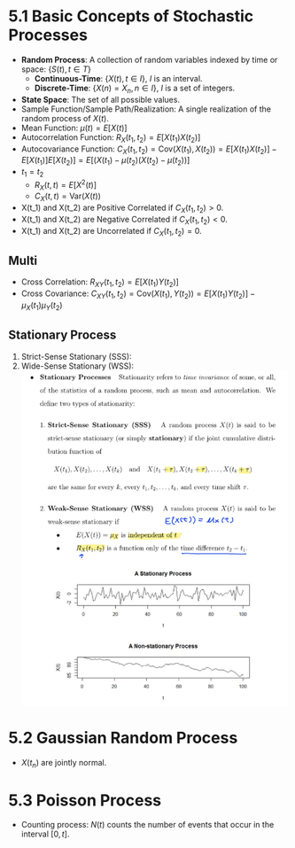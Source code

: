 # 5.1 Basic Concepts of Stochastic Processes
- **Random Process**: A collection of random variables indexed by time or space: $\{S(t), t \in T\}$
    - **Continuous-Time**: $\{X(t), t \in I\}$, $I$ is an interval.
    - **Discrete-Time**: $\{X(n) = X_n, n \in I\}$, $I$ is a set of integers.
- **State Space**: The set of all possible values.
- Sample Function/Sample Path/Realization: A single realization of the random process of $X(t)$.
- Mean Function: $\mu(t) = E[X(t)]$
- Autocorrelation Function: $R_X(t_1, t_2) = E[X(t_1)X(t_2)]$
- Autocovariance Function: $C_X(t_1, t_2) = \text{Cov}(X(t_1), X(t_2)) = E[X(t_1)X(t_2)] - E[X(t_1)]E[X(t_2)] = E[(X(t_1) - \mu(t_2)(X(t_2) - \mu(t_2))]$
- $t_1 = t_2$
    - $R_X(t, t) = E[X^2(t)]$
    - $C_X(t, t) = \text{Var}(X(t))$
- X(t_1) and X(t_2) are Positive Correlated if $C_X(t_1, t_2) > 0$.
- X(t_1) and X(t_2) are Negative Correlated if $C_X(t_1, t_2) < 0$.
- X(t_1) and X(t_2) are Uncorrelated if $C_X(t_1, t_2) = 0$.
## Multi
- Cross Correlation: $R_{XY}(t_1, t_2) = E[X(t_1)Y(t_2)]$
- Cross Covariance: $C_{XY}(t_1, t_2) = \text{Cov}(X(t_1), Y(t_2)) = E[X(t_1)Y(t_2)] - \mu_X(t_1)\mu_Y(t_2)$
## Stationary Process
1. Strict-Sense Stationary (SSS):
2. Wide-Sense Stationary (WSS):
![alt text](image.png)
# 5.2 Gaussian Random Process
- $X(t_n)$ are jointly normal.
# 5.3 Poisson Process
- Counting process: $N(t)$ counts the number of events that occur in the interval $[0, t]$.


